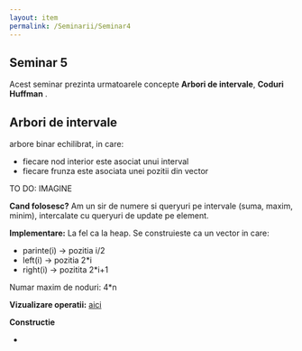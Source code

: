 ```yaml
---
layout: item
permalink: /Seminarii/Seminar4
---
```


## Seminar 5

Acest seminar prezinta urmatoarele concepte **Arbori de intervale**, **Coduri Huffman** .

## Arbori de intervale

arbore binar echilibrat, in care:
 
- fiecare nod interior este asociat unui interval
- fiecare frunza este asociata unei pozitii din vector

TO DO: IMAGINE

**Cand folosesc?** Am un sir de numere si queryuri pe intervale (suma, maxim, minim), intercalate cu queryuri de update pe element.

**Implementare:** La fel ca la heap. Se construieste ca un vector in care:

  - parinte(i) -> pozitia i/2
  - left(i) -> pozitia 2*i
  - right(i) -> pozitita 2*i+1

Numar maxim de noduri: 4*n

**Vizualizare operatii:** [aici](http://visualgo.net/segmenttree)

**Constructie**

-




